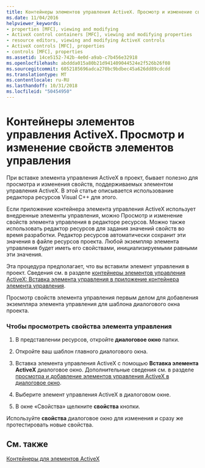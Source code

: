 ```yaml
---
title: Контейнеры элементов управления ActiveX. Просмотр и изменение свойств элементов управления
ms.date: 11/04/2016
helpviewer_keywords:
- properties [MFC], viewing and modifying
- ActiveX control containers [MFC], viewing and modifying properties
- resource editors, viewing and modifying ActiveX controls
- ActiveX controls [MFC], properties
- controls [MFC], properties
ms.assetid: 14ce5152-742b-4e0d-a9ab-c7b456e32918
ms.openlocfilehash: abddda015a80b21d941409044524e2f526b26f08
ms.sourcegitcommit: 6052185696adca270bc9bdbec45a626dd89cdcdd
ms.translationtype: MT
ms.contentlocale: ru-RU
ms.lasthandoff: 10/31/2018
ms.locfileid: "50454950"
---
```

# <a name="activex-control-containers-viewing-and-modifying-control-properties"></a>Контейнеры элементов управления ActiveX. Просмотр и изменение свойств элементов управления

При вставке элемента управления ActiveX в проект, бывает полезно для просмотра и изменения свойств, поддерживаемых элементом управления ActiveX. В этой статье описывается использование редактора ресурсов Visual C++ для этого.

Если приложение контейнера элемента управления ActiveX использует внедренные элементы управления, можно Просмотр и изменение свойств элемента управления в редакторе ресурсов. Можно также использовать редактор ресурсов для задания значений свойств во время разработки. Редактор ресурсов автоматически сохранит эти значения в файле ресурсов проекта. Любой экземпляр элемента управления будет иметь его свойствами, инициализируемыми равными эти значения.

Эта процедура предполагает, что вы вставили элемент управления в проект. Сведения см. в разделе [контейнеры элементов управления ActiveX: Вставка элемента управления в приложение контейнера элемента управления](../mfc/inserting-a-control-into-a-control-container-application.md).

Просмотр свойств элемента управления первым делом для добавления экземпляра элемента управления для шаблона диалогового окна проекта.

### <a name="to-view-the-properties-of-a-control"></a>Чтобы просмотреть свойства элемента управления

1. В представлении ресурсов, откройте **диалоговое окно** папки.

1. Откройте ваш шаблон главного диалогового окна.

1. Вставка элемента управления ActiveX с помощью **Вставка элемента ActiveX** диалоговое окно. Дополнительные сведения см. в разделе [просмотра и добавление элементов управления ActiveX в диалоговое окно](../windows/viewing-and-adding-activex-controls-to-a-dialog-box.md).

1. Выберите элемент управления ActiveX в диалоговом окне.

1. В окне «Свойства» щелкните **свойства** кнопки.

Используйте **свойства** диалоговое окно для изменения и сразу же протестировать новые свойства.

## <a name="see-also"></a>См. также

[Контейнеры для элементов ActiveX](../mfc/activex-control-containers.md)

